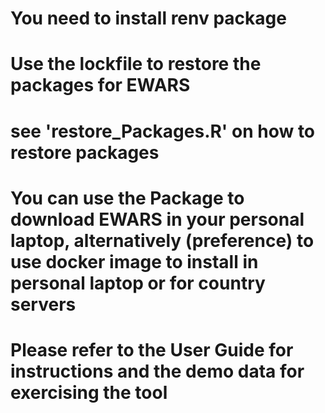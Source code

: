 # You need to install renv package
# Use the lockfile to restore the packages for EWARS
# see 'restore_Packages.R' on how to restore packages
# You can use the Package to download EWARS in your personal laptop, alternatively (preference) to use docker image to install in personal laptop or for country servers
# Please refer to the User Guide for instructions and the demo data for exercising the tool
